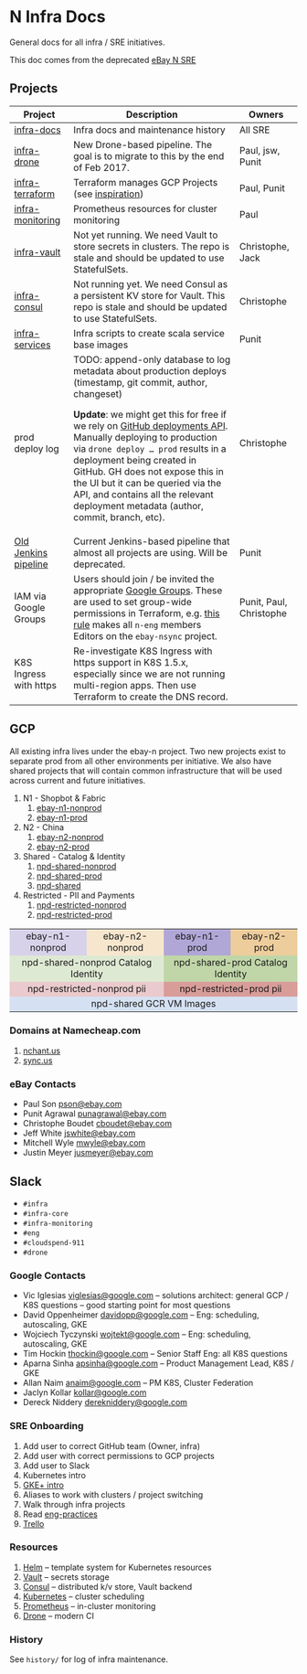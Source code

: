 # N Infra Docs

General docs for all infra / SRE initiatives.

This doc comes from the deprecated [eBay N SRE](https://docs.google.com/document/d/1eyxFFPYLIZrxU2UX38-2z09OGTgKo5Y53kLKPJpjIr4/edit#)

## Projects

Project | Description | Owners
------- | ----------- | ------
[infra-docs](https://github.corp.ebay.com/N/infra-docs) | Infra docs and maintenance history | All SRE
[infra-drone](https://github.corp.ebay.com/N/infra-drone) | New Drone-based pipeline. The goal is to migrate to this by the end of Feb 2017.|Paul, jsw, Punit
[infra-terraform](https://github.corp.ebay.com/N/infra-terraform)|Terraform manages GCP Projects (see [inspiration](https://medium.com/@GrahamJenson/treat-infrastructure-like-you-treat-code-e5b3c0ad925d#.ojpdunupo))|Paul, Punit
[infra-monitoring](https://github.corp.ebay.com/N/infra-monitoring)|Prometheus resources for cluster monitoring|Paul
[infra-vault](https://github.corp.ebay.com/N/infra-vault)|Not yet running. We need Vault to store secrets in clusters. The repo is stale and should be updated to use StatefulSets.|Christophe, Jack
[infra-consul](https://github.corp.ebay.com/N/infra-consul)|Not running yet. We need Consul as a persistent KV store for Vault. This repo is stale and should be updated to use StatefulSets.|Christophe
[infra-services](https://github.corp.ebay.com/N/infra-services)|Infra scripts to create scala service base images|Punit
prod deploy log|TODO: append-only database to log metadata about production deploys (timestamp, git commit, author, changeset) <p>**Update**: we might get this for free if we rely on [GitHub deployments API](https://developer.github.com/v3/repos/deployments/). Manually deploying to production via `drone deploy … prod` results in a deployment being created in GitHub. GH does not expose this in the UI but it can be queried via the API, and contains all the relevant deployment metadata (author, commit, branch, etc).|Christophe
[Old Jenkins pipeline](https://github.corp.ebay.com/N/infra/tree/master/pipeline)|Current Jenkins-based pipeline that almost all projects are using. Will be deprecated.|Punit
IAM via Google Groups|Users should join / be invited the appropriate [Google Groups](https://groups.google.com/a/ebay.com/forum/#!myforums). These are used to set group-wide permissions in Terraform, e.g. [this rule](https://github.corp.ebay.com/N/infra-terraform/blob/b8adf3c6aab3d26ad148e405a4cc2deda088cf66/project/nsync/iam.jsonnet#L27) makes all `n-eng` members Editors on the `ebay-nsync` project.|Punit, Paul, Christophe
K8S Ingress with https|Re-investigate K8S Ingress with https support in K8S 1.5.x, especially since we are not running multi-region apps. Then use Terraform to create the DNS record.

## GCP

All existing infra lives under the ebay-n project.
Two new projects exist to separate prod from all other environments per initiative. We also have shared projects that will contain common infrastructure that will be used across current and future initiatives.

1. N1 - Shopbot & Fabric
   1. [ebay-n1-nonprod](https://console.cloud.google.com/home/dashboard?project=ebay-n1-nonprod&organizationId=959645619243)
   1. [ebay-n1-prod](https://console.cloud.google.com/home/dashboard?project=ebay-n1-prod&organizationId=959645619243)
1. N2 - China
   1. [ebay-n2-nonprod](https://console.cloud.google.com/home/dashboard?project=ebay-n2-nonprod&organizationId=959645619243)
   1. [ebay-n2-prod](https://console.cloud.google.com/home/dashboard?project=ebay-n2-prod&organizationId=959645619243)
1. Shared - Catalog & Identity
   1. [npd-shared-nonprod](https://console.cloud.google.com/home/dashboard?project=npd-shared-nonprod&organizationId=959645619243)
   1. [npd-shared-prod](https://console.cloud.google.com/home/dashboard?project=npd-shared-prod&organizationId=959645619243)
   1. [npd-shared](https://console.cloud.google.com/home/dashboard?project=npd-shared&organizationId=959645619243)
1. Restricted - PII and Payments
   1. [npd-restricted-nonprod](https://console.cloud.google.com/home/dashboard?project=npd-restricted-nonprod&organizationId=959645619243)
   1. [npd-restricted-prod](https://console.cloud.google.com/home/dashboard?project=npd-restricted-prod&organizationId=959645619243)

<table style="text-align:center;">
<tr>
    <td bgcolor="#D7D2E9" color="black">ebay-n1-nonprod</td>
    <td bgcolor="#F6E6CD" color="black">ebay-n2-nonprod</td>
    <td bgcolor="#B0A7D7" color="black">ebay-n1-prod</td>
    <td bgcolor="#EECD9C" color="black">ebay-n2-prod</td>
</tr>
<tr>
    <td colspan="2" bgcolor="#DEE9D3" color="black">npd-shared-nonprod Catalog Identity</td>
    <td colspan="2" bgcolor="#C0D6A8" color="black">npd-shared-prod Catalog Identity</td>
</tr>
<tr>
    <td colspan="2" bgcolor="#EACACC" color="black">npd-restricted-nonprod pii</td>
    <td colspan="2" bgcolor="#D89D99" color="black">npd-restricted-prod pii</td>
</tr>
<tr>
    <td colspan="4" bgcolor="#D5E1F3" color="black">npd-shared GCR VM Images</td>
</tr>
</table>

### Domains at Namecheap.com
1. [nchant.us](https://nchant.us/)
1. [sync.us](http://nchant.us/)

### eBay Contacts
* Paul Son <pson@ebay.com>
* Punit Agrawal <punagrawal@ebay.com>
* Christophe Boudet <cboudet@ebay.com>
* Jeff White <jswhite@ebay.com>
* Mitchell Wyle <mwyle@ebay.com>
* Justin Meyer <jusmeyer@ebay.com>

## Slack
* `#infra`
* `#infra-core`
* `#infra-monitoring`
* `#eng`
* `#cloudspend-911`
* `#drone`

### Google Contacts
* Vic Iglesias <viglesias@google.com> – solutions architect: general GCP / K8S questions – good starting point for most questions
* David Oppenheimer <davidopp@google.com> – Eng: scheduling, autoscaling, GKE
* Wojciech Tyczynski <wojtekt@google.com> – Eng: scheduling, autoscaling, GKE
* Tim Hockin <thockin@google.com> – Senior Staff Eng: all K8S questions
* Aparna Sinha  <apsinha@google.com> – Product Management Lead, K8S / GKE
* Allan Naim  <anaim@google.com> – PM K8S, Cluster Federation
* Jaclyn Kollar <kollar@google.com>
* Dereck Niddery <derekniddery@google.com>

### SRE Onboarding
1. Add user to correct GitHub team (Owner, infra)
1. Add user with correct permissions to GCP projects
1. Add user to Slack
1. Kubernetes intro
1. [GKE+ intro](https://cloud.google.com/solutions/prep-container-engine-for-prod)
1. Aliases to work with clusters / project switching
1. Walk through infra projects
1. Read [eng-practices](https://github.corp.ebay.com/N/eng-practices)
1. [Trello](https://trello.com/b/5Zayg6Ye/devops)

### Resources
1. [Helm](https://github.com/kubernetes/helm) – template system for Kubernetes resources
1. [Vault](https://www.vaultproject.io/) – secrets storage
1. [Consul](https://www.consul.io/) – distributed k/v store, Vault backend
1. [Kubernetes](https://github.com/kubernetes/kubernetes) – cluster scheduling
1. [Prometheus](https://prometheus.io/) – in-cluster monitoring
1. [Drone](http://readme.drone.io/) – modern CI

### History

See `history/` for log of infra maintenance.
